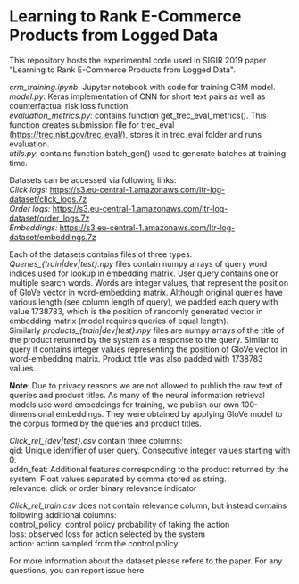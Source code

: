 # Learning to Rank E-Commerce Products from Logged Data

This repository hosts the experimental code used in SIGIR 2019 paper "Learning to Rank E-Commerce Products from Logged Data".

<i>crm_training.ipynb</i>: Jupyter notebook with code for training CRM model.<br />
<i>model.py</i>: Keras implementation of CNN for short text pairs as well as counterfactual risk loss function.<br />
<i>evaluation_metrics.py</i>: contains function get_trec_eval_metrics(). This function creates submission file for trec_eval (https://trec.nist.gov/trec_eval/), stores it in trec_eval folder and runs evaluation.<br />
<i>utils.py</i>: contains function batch_gen() used to generate batches at training time.<br />

Datasets can be accessed via following links:<br />
<i>Click logs:</i> https://s3.eu-central-1.amazonaws.com/ltr-log-dataset/click_logs.7z<br />
<i>Order logs:</i> https://s3.eu-central-1.amazonaws.com/ltr-log-dataset/order_logs.7z<br />
<i>Embeddings:</i> https://s3.eu-central-1.amazonaws.com/ltr-log-dataset/embeddings.7z<br />

Each of the datasets contains files of three types. *Queries_{train|dev|test}.npy* files contain numpy arrays of query word indices used for lookup in embedding matrix. User query contains one or multiple search words. Words are integer values, that represent the position of GloVe vector in word-embedding matrix. Although original queries have various length (see column length of query), we padded each query with value 1738783, which is the position of randomly generated vector in embedding matrix (model requires queries of equal length).<br /> Similarly *products_{train|dev|test}.npy* files are numpy arrays of the title of the product returned by the system as a response to the query. Similar to query it contains integer values representing the position of GloVe vector in word-embedding matrix. Product title was also padded with 1738783 values.<br />

**Note**: Due to privacy reasons we are not allowed to publish the raw text of queries and product titles. As many of the neural information retrieval models use word embeddings for training, we publish our own 100-dimensional embeddings. They were obtained by applying GloVe model  to the corpus formed by the queries and product titles.<br />

*Click_rel_{dev|test}.csv* contain three columns:<br />
qid: Unique identifier of user query. Consecutive integer values starting with 0.<br />
addn_feat: Additional features corresponding to the product returned by the system. Float values separated by comma stored as string.<br />
relevance: click or order binary relevance indicator<br />

*Click_rel_train.csv* does not contain relevance column, but instead contains following additional columns:<br />
control_policy: control policy probability of taking the action<br />
loss: observed loss for action selected by the system<br />
action: action sampled from the control policy<br />

For more information about the dataset please refere to the paper.
For any questions, you can report issue here.<br /><br />

